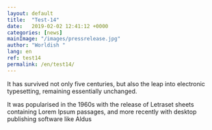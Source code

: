 ```yaml
---
layout: default
title:  "Test-14"
date:   2019-02-02 12:41:12 +0000
categories: [news]
mainImage: "/images/pressrelease.jpg"
author: "Worldish "
lang: en
ref: test14
permalink: /en/test14/
---
```

It has survived not only five centuries, but also the leap into electronic typesetting, remaining essentially unchanged.

It was popularised in the 1960s with the release of Letraset sheets containing Lorem Ipsum passages, and more recently with desktop publishing software like Aldus